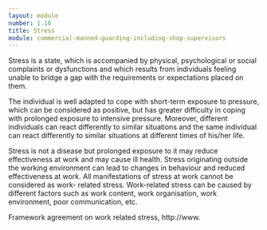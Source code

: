 ```yaml
---
layout: module
number: 1.16
title: Stress
module: commercial-manned-guarding-including-shop-supervisors
---
```

Stress is a state, which is accompanied by physical, psychological or social
complaints or dysfunctions and which results from individuals feeling unable
to bridge a gap with the requirements or expectations placed on them.

The individual is well adapted to cope with short-term exposure to pressure,
which can be considered as positive, but has greater difficulty in coping with
prolonged exposure to intensive pressure. Moreover, different individuals can
react differently to similar situations and the same individual can react
differently to similar situations at different times of his/her life.

Stress is not a disease but prolonged exposure to it may reduce effectiveness
at work and may cause ill health. Stress originating outside the working
environment can lead to changes in behaviour and reduced effectiveness at
work. All manifestations of stress at work cannot be considered as work-
related stress. Work-related stress can be caused by different factors such as
work content, work organisation, work environment, poor communication, etc.

Framework agreement on work related stress, http://www.


